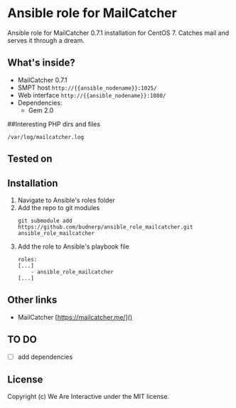 # Ansible role for MailCatcher 
Ansible role for MailCatcher 0.7.1 installation for CentOS 7.
Catches mail and serves it through a dream.

## What's inside?
- MailCatcher 0.7.1
- SMPT host `http://{{ansible_nodename}}:1025/`
- Web interface `http://{{ansible_nodename}}:1080/`
- Dependencies:
    - Gem 2.0

##Interesting PHP dirs and files 
```
/var/log/mailcatcher.log
```
   
## Tested on

## Installation
1. Navigate to Ansible's roles folder
2. Add the repo to git modules
    ```
    git submodule add https://github.com/budnerp/ansible_role_mailcatcher.git ansible_role_mailcatcher
    ```
3. Add the role to Ansible's playbook file
    ```    
    roles:
    [...]
        - ansible_role_mailcatcher
    [...]
    ```

## Other links
- MailCatcher [https://mailcatcher.me/]()

## TO DO
-[ ] add dependencies

## License
Copyright (c) We Are Interactive under the MIT license.